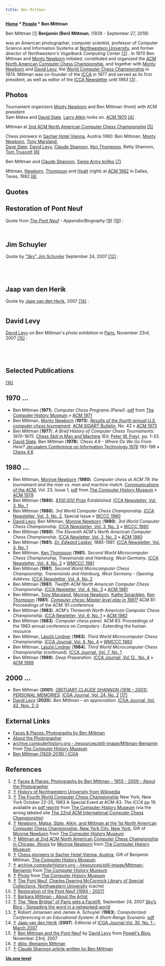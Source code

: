 ```yaml
---
title: Ben Mittman
---
```

**[Home](Home "Home") * [People](People "People") * Ben Mittman**

[](http://benmittman.com/Site/About_the_Photographer.html) Ben Mittman <a id="cite-note-1" href="#cite-ref-1">[1]</a>
**Benjamin (Ben) Mittman**, (1928 - September 27, 2018)

was an American photographer, computer scientist, professor of Computer Science and Information Systems at [Northwestern University](Northwestern_University "Northwestern University"), and former director of *Northwestern's Vogelback Computing Center* <a id="cite-note-2" href="#cite-ref-2">[2]</a> . In 1970 Ben Mittman and [Monty Newborn](Monroe_Newborn "Monroe Newborn") initiated, constituted and organized the [ACM North American Computer Chess Championship](ACM_North_American_Computer_Chess_Championship "ACM North American Computer Chess Championship"), and together with [Monty Newborn](Monroe_Newborn "Monroe Newborn") and [David Levy](David_Levy "David Levy"), the [World Computer Chess Championship](World_Computer_Chess_Championship "World Computer Chess Championship") in 1974. Mittman was co-founder of the [ICCA](ICCA "ICCA") in 1977 and served as its first president, as well as editor of the [ICCA Newsletter](ICGA_Journal "ICGA Journal") until 1983 <a id="cite-note-3" href="#cite-ref-3">[3]</a> .

## Photos

[](http://www.computerhistory.org/chess/full_record.php?iid=stl-430b9bbda5f95)
Tournament organizers [Monty Newborn](Monroe_Newborn "Monroe Newborn") and Ben Mittman (front) with ACM president\
Sam Matsa and [David Slate](David_Slate "David Slate"). [Larry Atkin](Larry_Atkin "Larry Atkin") looks on. [ACM 1970](ACM_1970 "ACM 1970") <a id="cite-note-4" href="#cite-ref-4">[4]</a> .

[](http://www.computerhistory.org/chess/full_record.php?iid=stl-430b9bbe13911)
Mittman at [2nd ACM North American Computer Chess Championship](ACM_1971 "ACM 1971") <a id="cite-note-5" href="#cite-ref-5">[5]</a>

[](http://www.computerhistory.org/collections/accession/102665753)
Chess pioneers in [Sacher Hotel Vienna](https://en.wikipedia.org/wiki/Hotel_Sacher), Austria 1980: Ben Mittman, [Monty Newborn](Monroe_Newborn "Monroe Newborn"), [Tony Marsland](Tony_Marsland "Tony Marsland"),\
[Dave Slate](David_Slate "David Slate"), [David Levy](David_Levy "David Levy"), [Claude Shannon](Claude_Shannon "Claude Shannon"), [Ken Thompson](Ken_Thompson "Ken Thompson"), Betty Shannon, [Tom Truscott](Tom_Truscott "Tom Truscott") <a id="cite-note-6" href="#cite-ref-6">[6]</a>

[](http://archive.computerhistory.org/resources/still-image/Mittman-Benjamin/Claude_Shannon_with_Ben_Mittman_and_knives.102665756.lg.jpg)
Ben Mittman and [Claude Shannon](Claude_Shannon "Claude Shannon"), [Swiss Army knifes](https://en.wikipedia.org/wiki/Swiss_Army_knife) <a id="cite-note-7" href="#cite-ref-7">[7]</a>

[](http://www.computerhistory.org/chess/full_record.php?iid=stl-430b9bbdcd092)
Mittman, [Newborn](Monroe_Newborn "Monroe Newborn"), [Thompson](Ken_Thompson "Ken Thompson") and [Hyatt](Robert_Hyatt "Robert Hyatt") (right) at [ACM 1982](ACM_1982 "ACM 1982") in Dallas, Texas, 1982 <a id="cite-note-8" href="#cite-ref-8">[8]</a>

## Quotes

## Restoration of Pont Neuf

Quote from *[The Pont Neuf](https://en.wikipedia.org/wiki/Pont_Neuf) - Appendix/Biography* <a id="cite-note-9" href="#cite-ref-9">[9]</a> <a id="cite-note-10" href="#cite-ref-10">[10]</a> :

```C++Ben Mittman is a retired professor of computer science and information systems at Northwestern University and former director of Northwestern's Vogelback Computing Center. His interest in black and white photography began some fifty years ago while living in [Paris](https://en.wikipedia.org/wiki/Paris). Ben and his wife, [Barbara](Category:Barbara_Mittman "Category:Barbara Mittman"), currently spend half the year in Paris where he continues his photographic activities. <a id="cite-note-11" href="#cite-ref-11">[11]</a>

```

```C++Mittman's latest project, which began in 1994, is photographing the restoration of the Pont Neuf, the oldest bridge in Paris. The restoration, which was completed at the end of April 2007, is the subject of an exhibit of his photos to be held in the [Mairie (Town Hall) of the 6th arrondissement](http://www.paris.org/Kiosque/may03/gifs/mairie.vi/) of Paris in October-November of 2007.

```

## Jim Schuyler

Quote by ["Sky" Jim Schuyler](http://web.red7.com/Jim_Schuyler.html) September 24, 2007 <a id="cite-note-12" href="#cite-ref-12">[12]</a> :

```C++Ben Mittman, my dissertation advisor and mentor from Northwestern University (from whence my PhD degree) has been living half of each year in Paris since he took an early retirement, and has been chronicling the restoration of the Pont Neuf (the “new bridge”) which was completed in 1607. The Northwestern University Library has a special section on its web site that describes the bridge and the project.

```

```C++Ben has created this record of the restoration process using only black & white film. A rarity these days, but one that I think is in keeping with the spirit of this 400-year-old construction. He began his project in 1994 and the restoration was completed in April 2007.

```

```C++There’s a lot of history at this web site, but the photograph collection is particularly notable. And one of the most interesting parts of the restoration is the resculpting of over half of the 384 [mascarons](https://en.wikipedia.org/wiki/Mascaron_(architecture)) (faces or masks) that adorn the sides of the bridge.

```

```C++I can’t say enough about what Ben’s support of my work and that of other students meant to us at the Vogelback Computing Center of Northwestern in the 1960s and 1970s. The luxury of having essentially unlimited computing time available – and then when I was on staff of having almost unlimited access to the supercomputer after midnight every night – was what allowed a select group of us to make progress on projects that otherwise would have never happened! Without this, [Atkin](Larry_Atkin "Larry Atkin"), [Gorlen](Keith_Gorlen "Keith Gorlen") and [Slate](David_Slate "David Slate") would never have written [Chess 1.0](Chess_(Program) "Chess (Program)") which became the first world champion chess-playing program. And I would never have gotten Northwestern into computer-aided-instruction (otherwise known as e-learning) and computer conferencing. Thanks, Ben! <a id="cite-note-13" href="#cite-ref-13">[13]</a>

```

## Jaap van den Herik

Quote by [Jaap van den Herik](Jaap_van_den_Herik "Jaap van den Herik"), 2007 <a id="cite-note-14" href="#cite-ref-14">[14]</a> :

```C++In 1978 Ben Mittman and [Barend Swets](Barend_Swets "Barend Swets") started the [ICCA Newsletter](ICGA_Journal "ICGA Journal"). It was specialized on chess. Owing to the series of [Advances in Computer Chess Conferences](Conferences#AdvancesinComputerChess "Conferences"), which in 1999 changed to [Advances in Computer Games Conferences](Conferences#AdvancesinComputerGames "Conferences"), the ICCA Journal broadened its scope, too, and published articles on other games. This can be seen as a generalization. As a direct consequence, the Journal was renamed into [ICGA Journal](ICGA_Journal "ICGA Journal").

```

## David Levy

[David Levy](David_Levy "David Levy") on Ben Mittman's photo exhibition in [Paris](https://en.wikipedia.org/wiki/Paris), November 23rd, 2007 <a id="cite-note-15" href="#cite-ref-15">[15]</a> :

```C++The City of Paris undertook a major project starting in the mid-1990s to totally restore the oldest bridge in Paris, the Pont Neuf. The restoration ended this year, coinciding with the 400th anniversary of the bridge's completion in 1607. During the entire period of the restoration, Ben Mittman documented the work in black and white photography.

```

```C++There are thirty-four bridges that cross the Seine in Paris. They consist of the usual road and sidewalk variety, as well as five foot bridges, two viaducts for the metro, and two auto-route crossings. In 1988, the City of Paris took over ownership of the bridges from the State, and embarked on a multi-year renovation plan that included the complete restoration of the Pont Neuf — a project that would take almost fifteen years to complete.

```

```C++The Pont Neuf was in very bad shape, having had its previous major restoration in the mid-19th century. The photo below shows what the blacked and broken stonework looked like in 1994, when scaffolding was erected on the first arch of the petit bras.

```

```C++Ben's photo exhibition is at the [Mairie in the 6th arondissement](http://www.paris.org/Kiosque/may03/gifs/mairie.vi/), just a few minutes walk from our hotel in Rue Jacob, and ends tomorrow after a run of almost six weeks. A few hours after we arrived at [Gare du Nord](https://en.wikipedia.org/wiki/Gare_du_Nord) we had the pleasure of being shown around the exhibition by Ben himself, followed by drinks and a great dinner with the Mittmans. There is definitely something to be said for [hedonism](https://en.wikipedia.org/wiki/Hedonism).

```

## Selected Publications

<a id="cite-note-16" href="#cite-ref-16">[16]</a>

## 1970 ...

- Ben Mittman (**1971**). *Computer Chess Programs (Panel)*. [pdf](http://archive.computerhistory.org/projects/chess/related_materials/text/3-1%20and%203-3.computer_chess_panel.mittman/3-1%20and%203-3.computer_chess_panel.mittman_etc.1971.ACM.062303021.pdf) from [The Computer History Museum](The_Computer_History_Museum "The Computer History Museum") » [ACM 1971](ACM_1971 "ACM 1971")
- Ben Mittman, [Monty Newborn](Monroe_Newborn "Monroe Newborn") (**1973**). *[Results of the fourth annual U.S. computer chess tournament](http://dl.acm.org/citation.cfm?id=1045181)*. [ACM SIGART Bulletin](ACM#SIG "ACM"), No. 42 » [ACM 1973](ACM_1973 "ACM 1973")
- Ben Mittman (**1977**). *A Brief History of Computer Chess Tournaments: 1970-1975*. [Chess Skill in Man and Machine](Chess_Skill_in_Man_and_Machine "Chess Skill in Man and Machine") (Ed. [Peter W. Frey](Peter_W._Frey "Peter W. Frey")), pp. 1-33.
- [David Slate](David_Slate "David Slate"), Ben Mittman (**1978**). *Chess 4.6 - Where Do We Go From Here?* [Jerusalem Conference on Information Technology 1978](http://www.informatik.uni-trier.de/%7Eley/db/conf/jcit/jcit78.html#SlateM78) 193-198 » [Chess 4.6](</Chess_(Program)> "Chess (Program)")

## 1980 ...

- Ben Mittman, [Monroe Newborn](Monroe_Newborn "Monroe Newborn") (**1980**). *Computer chess at ACM 79: the tournament and the man vs. man and machine match*. [Communications of the ACM](ACM#Communications "ACM"), Vol. 23, Issue 1, [pdf](http://archive.computerhistory.org/projects/chess/related_materials/text/3-1%20and%203-2%20and%203-3.Computer_chess_at_ACM_79/3-1%20and%203-2%20and%203-3.Computer_chess_at_ACM_79.062303018.pdf) from [The Computer History Museum](The_Computer_History_Museum "The Computer History Museum") » [ACM 1979](ACM_1979 "ACM 1979")
- Ben Mittman (**1980**). *[$100,000 Prize](Edward_Fredkin#Prize "Edward Fredkin") Established*. [ICCA Newsletter, Vol. 3, No. 1](ICGA_Journal#3_1 "ICGA Journal")
- Ben Mittman (**1980**). *3rd World Computer Chess Championship*. [ICCA Newsletter, Vol. 3, No. 2](ICGA_Journal#3_2 "ICGA Journal"), Special Issue » [WCCC 1980](WCCC_1980 "WCCC 1980")
- [David Levy](David_Levy "David Levy"), Ben Mittman, [Monroe Newborn](Monroe_Newborn "Monroe Newborn") (**1980**). *3rd World Computer Chess Championship*. [ICCA Newsletter, Vol. 3, No. 3](ICGA_Journal#3_3 "ICGA Journal") » [WCCC 1980](WCCC_1980 "WCCC 1980")
- Ben Mittman (**1980**). *The Eleventh ACM's North American Computer Chess Championship*. [ICCA Newletter, Vol. 3, No. 3](ICGA_Journal#3_3 "ICGA Journal") » [ACM 1980](ACM_1980 "ACM 1980")
- Ben Mittman (**1981**). *[Dr. Edward Lasker](https://en.wikipedia.org/wiki/Edward_Lasker), 1885-1981*. [ICCA Newsletter, Vol. 4, No. 1](ICGA_Journal#4_1 "ICGA Journal")
- Ben Mittman, [Ken Thompson](Ken_Thompson "Ken Thompson") (**1981**). *Second World Microcomputer Chess Championship, Travemünde and Hamburg, West Germany*. [ICCA Newsletter, Vol. 4, No. 2](ICGA_Journal#4_2 "ICGA Journal") » [WMCCC 1981](WMCCC_1981 "WMCCC 1981")
- Ben Mittman (**1981**). *Second World Microcomputer Chess Championship, Travemünde and Hamburg, West Germany - Opening Address*. [ICCA Newsletter, Vol. 4, No. 2](ICGA_Journal#4_2 "ICGA Journal")
- Ben Mittman (**1981**). *Twelfth ACM North American Computer Chess Championship*. [ICCA Newletter, Vol. 4, No. 3](ICGA_Journal#4_1 "ICGA Journal") » [ACM 1981](ACM_1981 "ACM 1981")
- Ben Mittman, [Tony Marsland](Tony_Marsland "Tony Marsland"), [Monroe Newborn](Monroe_Newborn "Monroe Newborn"), [Kathe Spracklen](Kathe_Spracklen "Kathe Spracklen"), [Ken Thompson](Ken_Thompson "Ken Thompson") (**1981**). *[Computer chess: Master level play in 1981?](http://portal.acm.org/citation.cfm?id=809845&dl=GUIDE&coll=GUIDE&CFID=85837222&CFTOKEN=72556238)* ACM 81: Proceedings of the ACM '81 conference
- Ben Mittman (**1983**). *ACM's Thirteenth North American Computer Chess Championship*. [ICCA Newletter, Vol. 6, No. 1](ICGA_Journal#6_1 "ICGA Journal") » [ACM 1982](ACM_1982 "ACM 1982")
- Ben Mittman (**1983**). *Computer chess panel.* ACM 83: Proceedings of the 1983 annual conference on Computers : Extending the human resource
- Ben Mittman, [László Lindner](L%C3%A1szl%C3%B3_Lindner "László Lindner") (**1983**). *Third World Microcomputer Chess Championship*. [ICCA Journal, Vol. 6, No. 4](ICGA_Journal#6_4 "ICGA Journal") » [WMCCC 1983](WMCCC_1983 "WMCCC 1983")
- Ben Mittman, [László Lindner](L%C3%A1szl%C3%B3_Lindner "László Lindner") (**1984**). *Third World Microcomputer Chess Championship* (continued). [ICCA Journal, Vol. 7, No. 1](ICGA_Journal#7_1 "ICGA Journal")
- Ben Mittman (**1989**). *Deep Preparation*. [ICCA Journal, Vol 12., No. 4](ICGA_Journal#12_4 "ICGA Journal") » [ACM 1989](ACM_1989 "ACM 1989")

## 2000 ...

- Ben Mittman (**2001**). *[OBITUARY CLAUDE SHANNON (1916 – 2001): PERSONAL MEMORIES](http://ilk.uvt.nl/icga/journal/contents/content24-2.htm#CLAUDE%20SHANNON)*. [ICGA Journal, Vol. 24, No. 2](ICGA_Journal#24_2 "ICGA Journal") <a id="cite-note-17" href="#cite-ref-17">[17]</a>
- [David Levy](David_Levy "David Levy") (**2020**). *Ben Mittman – an appreciation*. [ICGA Journal, Vol. 42, Nos. 2-3](ICGA_Journal#42_23 "ICGA Journal")

## External Links

- [Faces & Places: Photographs by Ben Mittman](http://benmittman.com/Site/Home.html)
- [About the Photographer](http://benmittman.com/Site/About_the_Photographer.html)
- [archive.computerhistory.org - /resources/still-image/Mittman-Benjamin](http://archive.computerhistory.org/resources/still-image/Mittman-Benjamin/) from [The Computer History Museum](The_Computer_History_Museum "The Computer History Museum")
- [Ben Mittman (1928-2018) | ICGA](https://icga.org/?p=2661)

## References

1. <a id="cite-ref-1" href="#cite-note-1">↑</a> [Faces & Places: Photographs by Ben Mittman - 1955 - 2009 - About the Photographer](http://benmittman.com/Site/About_the_Photographer.html)
1. <a id="cite-ref-2" href="#cite-note-2">↑</a> [History of Northwestern University from Wikipedia](https://en.wikipedia.org/wiki/History_of_Northwestern_University)
1. <a id="cite-ref-3" href="#cite-note-3">↑</a> [The Fourth World Computer Chess Championship](WCCC_1983 "WCCC 1983") New York, New York October 22-25, 1983 A Special Event at ACM-83. *The ICCA* pp 19. available as [pdf reprint](http://archive.computerhistory.org/projects/chess/related_materials/text/3-1%20and%203-2%20and%203-3%20and%204-3.1983_WCCC/1983-%20WCCC.062303061.sm.pdf) from [The Computer History Museum](The_Computer_History_Museum "The Computer History Museum") (via the wrong labeled site [The 22nd ACM International Computer Chess Championship](http://www.computerhistory.org/chess/full_record.php?iid=doc-431614f6c8af8))
1. <a id="cite-ref-4" href="#cite-note-4">↑</a> [Newborn, Matsa, Slate, Atkin, and Mittman at the 1st North American Computer Chess Championship, New York City, New York](http://www.computerhistory.org/chess/full_record.php?iid=stl-430b9bbda5f95), Gift of [Monroe Newborn](Monroe_Newborn "Monroe Newborn") from [The Computer History Museum](The_Computer_History_Museum "The Computer History Museum")
1. <a id="cite-ref-5" href="#cite-note-5">↑</a> [Mittman at 2nd ACM North American Computer Chess Championship in Chicago, Illinois](http://www.computerhistory.org/chess/full_record.php?iid=stl-430b9bbe13911) by [Monroe Newborn](Monroe_Newborn "Monroe Newborn") from [The Computer History Museum](The_Computer_History_Museum "The Computer History Museum")
1. <a id="cite-ref-6" href="#cite-note-6">↑</a> [Chess pioneers in Sacher Hotel Vienna, Austria](http://www.computerhistory.org/collections/accession/102665753), Gift of Benjamin Mittman, [The Computer History Museum](The_Computer_History_Museum "The Computer History Museum")
1. <a id="cite-ref-7" href="#cite-note-7">↑</a> [archive.computerhistory.org - /resources/still-image/Mittman-Benjamin](http://archive.computerhistory.org/resources/still-image/Mittman-Benjamin/) from [The Computer History Museum](The_Computer_History_Museum "The Computer History Museum")
1. <a id="cite-ref-8" href="#cite-note-8">↑</a> [Photo](http://www.computerhistory.org/chess/full_record.php?iid=stl-430b9bbdcd092) from [The Computer History Museum](The_Computer_History_Museum "The Computer History Museum")
1. <a id="cite-ref-9" href="#cite-note-9">↑</a> [The Pont Neuf, Charles Deering McCormick Library of Special Collections, Northwestern University](http://209.85.129.132/search?q=cache:ffOL7JAVzr4J:www.library.northwestern.edu/spec/pontneuf/append_biog.html) (cache)
1. <a id="cite-ref-10" href="#cite-note-10">↑</a> [Restoration of the Pont Neuf (1994 - 2007)](http://benmittman.com/Site/Restoration_of_PN.html)
1. <a id="cite-ref-11" href="#cite-note-11">↑</a> [Barbara Mittman - About the Artist](http://www.barbaramittman.com/Site/About_the_Artist_1.html)
1. <a id="cite-ref-12" href="#cite-note-12">↑</a> [The “New Bridge” of Paris gets a Facelift](http://sky.dlfound.org/the-new-bridge-gets-a-facelift/), September 24, 2007 [Sky’s Blog - Spreading the word in a networked world](http://sky.dlfound.org/)
1. <a id="cite-ref-13" href="#cite-note-13">↑</a> Robert Johansen and James A. Schuyler (**1983**). *Computerized Conferencing in an Educational System: A Short-Range Scenario*. [pdf](http://is.njit.edu/pubs/delphibook/ch7e.pdf)
1. <a id="cite-ref-14" href="#cite-note-14">↑</a> [Jaap van den Herik](Jaap_van_den_Herik "Jaap van den Herik") (**2007**). Editorial of [ICGA Journal Vol. 30, No. 1 - March 2007](http://ticc.uvt.nl/icga/journal/contents/content30-1.htm)
1. <a id="cite-ref-15" href="#cite-note-15">↑</a> [Ben Mittman and the Pont Neuf](http://www.powells.com/blog/?p=2646) by [David Levy](David_Levy "David Levy") from [Powell's Blog](http://www.powells.com/blog/), November 23rd, 2007
1. <a id="cite-ref-16" href="#cite-note-16">↑</a> [dblp: Benjamin Mittman](https://dblp.org/pers/hd/m/Mittman:Benjamin)
1. <a id="cite-ref-17" href="#cite-note-17">↑</a> [Claude Shannon article written by Ben Mittman](http://archive.computerhistory.org/resources/still-image/Mittman-Benjamin/Claude_Shannon_article_written_by_Ben_Mittman.2001.102665761.lg.jpg)

**[Up one level](People "People")**


